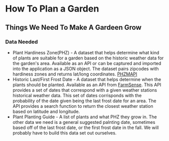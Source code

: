 # How To Plan a Garden
## Things We Need To Make A Gardeen Grow
### Data Needed
- Plant Hardiness Zone(PHZ) - A dataset that helps determine what kind of plants are suitable for a garden based on the historic weather data for the garden's area.  Available as an API or can be captured and imported into the application as a JSON object.  The dataset pairs zipcodes with hardiness zones and returns lat/long coordinates. [PHZMAPI](https://phzmapi.org/43209.json)
- Historic Last/First Frost Date - A dataset that helps determine when the plants should be planted.  Available as an API from [FarmSense](http://www.farmsense.net/api/frost-date-api/).  This API provides a set of dates that correspond with a given weather stations historical weather data.  This set of dates corrisponds with the probability of the date given being the last frost date for an area.  The API provides a search function to return the closest weather station based on latitude and longitude.
- Plant Planting Guide - A list of plants and what PHZ they grow in.  The other data we need is a general suggested palnting date, sometimes based off of the last frost date, or the first frost date in the fall.  We will probably have to build this data set out ourselves.
